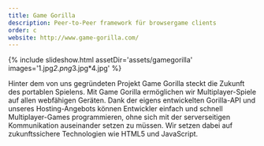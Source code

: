 ```yaml
---
title: Game Gorilla
description: Peer-to-Peer framework für browsergame clients
order: c
website: http://www.game-gorilla.com/
---
```


{% include slideshow.html assetDir='assets/gamegorilla' images='1.jpg*2.png*3.jpg*4.jpg' %}

Hinter dem von uns gegründeten Projekt Game Gorilla steckt die Zukunft des portablen Spielens. Mit Game Gorilla ermöglichen wir Multiplayer-Spiele auf allen webfähigen Geräten. Dank der eigens entwickelten Gorilla-API und unseres Hosting-Angebots können Entwickler einfach und schnell Multiplayer-Games programmieren, ohne sich mit der serverseitigen Kommunikation auseinander setzen zu müssen. Wir setzen dabei auf zukunftssichere Technologien wie HTML5 und JavaScript.
